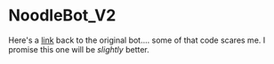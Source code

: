 # NoodleBot_V2
 
Here's a [link](https://github.com/NathanWong1106/NoodleBot-Public-Version) back to the original bot.... some of that code scares me.
I promise this one will be <i>slightly</i> better.
